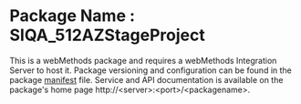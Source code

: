 # Package Name : SIQA_512AZStageProject
This is a webMethods package and requires a webMethods Integration Server to host it. Package versioning and configuration can be found in the package [manifest](./SIQA_512AZStageProject/manifest.v3) file. Service and API documentation is available on the package's home page http://&lt;server&gt;:&lt;port&gt;/&lt;packagename>.